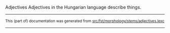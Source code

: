 Adjectives
Adjectives in the Hungarian language describe things.

* * *

<small>This (part of) documentation was generated from [src/fst/morphology/stems/adjectives.lexc](https://github.com/giellalt/lang-hun/blob/main/src/fst/morphology/stems/adjectives.lexc)</small>

---

